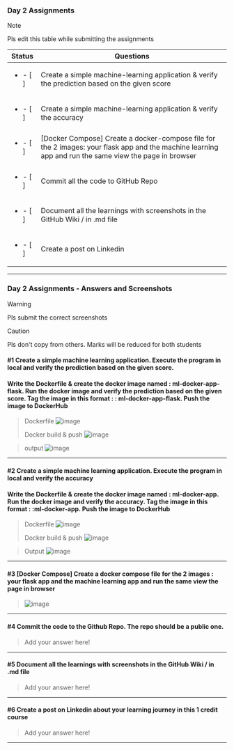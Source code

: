 ### Day 2 Assignments

> [!NOTE]
> Pls edit this table while submitting the assignments

| Status         | Questions     | 
|----------------|---------------|
| <ul><li>- [ ] </li></ul> | Create a simple machine-learning application & verify the prediction based on the given score |
| <ul><li>- [ ] </li></ul> | Create a simple machine-learning application & verify the accuracy |
| <ul><li>- [ ] </li></ul> | [Docker Compose] Create a docker-compose file for the 2 images: your flask app and the machine learning app and run the same view the page in browser |
| <ul><li>- [ ] </li></ul> | Commit all the code to GitHub Repo |
| <ul><li>- [ ] </li></ul> | Document all the learnings with screenshots in the GitHub Wiki / in .md file |
| <ul><li>- [ ] </li></ul> | Create a post on Linkedin  |

***

### Day 2 Assignments - Answers and Screenshots

> [!WARNING]
> Pls submit the correct screenshots

> [!CAUTION]
> Pls don't copy from others. Marks will be reduced for both students

#### #1 Create a simple machine learning application. Execute the program in local and verify the prediction based on the given score. 
#### Write the Dockerfile & create the docker image named : ml-docker-app-flask. Run the docker image and verify the prediction based on the given score. Tag the image in this format : <dockerhub-username>: ml-docker-app-flask. Push the image to DockerHub	
> Dockerfile
> ![image](https://github.com/user-attachments/assets/fbc251aa-d289-4022-9204-d1c6e7da6821)
>
> Docker build & push
> ![image](https://github.com/user-attachments/assets/39855b38-6d26-445e-ae08-fb2db273043c)

> output
> ![image](https://github.com/user-attachments/assets/78883302-7632-4f80-9069-1fa1251b1d1e)



***

#### #2 Create a simple machine learning application. Execute the program in local and verify the accuracy
#### Write the Dockerfile & create the docker image named : ml-docker-app. Run the docker image and verify the accuracy. Tag the image in this format : <dockerhub-username>:ml-docker-app. Push the image to DockerHub
> Dockerfile
> ![image](https://github.com/user-attachments/assets/309edb7c-76ec-405d-a5a5-ccbe170881ab)
> 
> Docker build & push
> ![image](https://github.com/user-attachments/assets/848d4050-dcba-433c-a395-fe4654c7c69d)

> Output
> ![image](https://github.com/user-attachments/assets/6ce5f781-d543-4ce1-80f0-7737300dbe62)



***

#### #3 [Docker Compose] Create a docker compose file for the 2 images : your flask app and the machine learning app and run the same view the page in browser
>
> ![image](https://github.com/user-attachments/assets/52fd77a3-2099-4814-a194-d10fe96686d4)


***

#### #4 Commit the code to the Github Repo. The repo should be a public one. 
> Add your answer here!

***

#### #5 Document all the learnings with screenshots in the GitHub Wiki / in .md file
> Add your answer here!

***

#### #6 Create a post on Linkedin about your learning journey in this 1 credit course
> Add your answer here!

***
